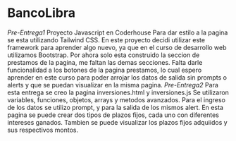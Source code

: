 # BancoLibra
*Pre-Entrega1*
Proyecto Javascript en Coderhouse
Para dar estilo a la pagina se esta utilizando Tailwind CSS. En este proyecto decidi utilizar este framework para aprender algo nuevo, ya que en el curso de desarrollo web utilizamos Bootstrap.
Por ahora solo esta construido la seccion de prestamos de la pagina, me faltan las demas secciones.
Falta darle funcionalidad a los botones de la pagina prestamos, lo cual espero aprender en este curso para poder arrojar los datos de salida sin prompts o alerts y que se puedan visualizar en la misma pagina.
*Pre-Entrega2*
Para esta entrega se creo la pagina inversiones.html y inversiones.js
Se utilizaron variables, funciones, objetos, arrays y metodos avanzados.
Para el ingreso de los datos se utilizo prompt, y para la salida de los mismos alert.
En esta pagina se puede crear dos tipos de plazos fijos, cada uno con diferentes intereses ganados.
Tambien se puede visualizar los plazos fijos adquiidos y sus respectivos montos.
